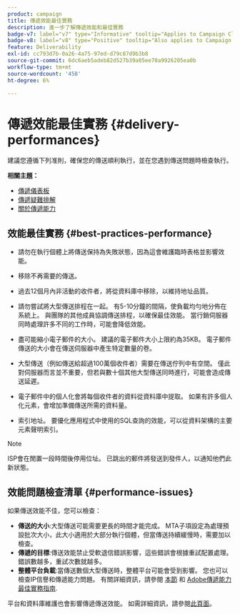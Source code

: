 ```yaml
---
product: campaign
title: 傳遞效能最佳實務
description: 進一步了解傳遞效能和最佳實務
badge-v7: label="v7" type="Informative" tooltip="Applies to Campaign Classic v7"
badge-v8: label="v8" type="Positive" tooltip="Also applies to Campaign v8"
feature: Deliverability
exl-id: cc793d7b-0a26-4a75-97ed-d79c87d9b3b8
source-git-commit: 6dc6aeb5adeb82d527b39a05ee70a9926205ea0b
workflow-type: tm+mt
source-wordcount: '458'
ht-degree: 6%

---
```


# 傳遞效能最佳實務 {#delivery-performances}



建議您遵循下列准則，確保您的傳送順利執行，並在您遇到傳送問題時檢查執行。

**相關主題：**

* [傳遞儀表板](delivery-dashboard.md)
* [傳遞疑難排解](delivery-troubleshooting.md)
* [關於傳遞能力](about-deliverability.md)

## 效能最佳實務 {#best-practices-performance}

* 請勿在執行個體上將傳送保持為失敗狀態，因為這會維護臨時表格並影響效能。

* 移除不再需要的傳送。

* 過去12個月內非活動的收件者，將從資料庫中移除，以維持地址品質。

* 請勿嘗試將大型傳送排程在一起。 有5-10分鐘的間隔，使負載均勻地分佈在系統上。 與團隊的其他成員協調傳送排程，以確保最佳效能。 當行銷伺服器同時處理許多不同的工作時，可能會降低效能。

* 盡可能縮小電子郵件的大小。 建議的電子郵件大小上限約為35KB。 電子郵件傳送的大小會在傳送伺服器中產生特定數量的卷。

* 大型傳送（例如傳送給超過100萬個收件者）需要在傳送佇列中有空間。 僅此對伺服器而言並不重要，但若與數十個其他大型傳送同時進行，可能會造成傳送延遲。

* 電子郵件中的個人化會將每個收件者的資料從資料庫中提取。 如果有許多個人化元素，會增加準備傳送所需的資料量。

* 索引地址。 要優化應用程式中使用的SQL查詢的效能，可以從資料架構的主要元素聲明索引。

>[!NOTE]
>
>ISP會在閒置一段時間後停用位址。 已跳出的郵件將發送到發件人，以通知他們此新狀態。

## 效能問題檢查清單 {#performance-issues}

如果傳送效能不佳，您可以檢查：

* **傳送的大小**:大型傳送可能需要更長的時間才能完成。 MTA子項設定為處理預設批次大小，此大小適用於大部分執行個體，但當傳送持續緩慢時，需要加以檢查。
* **傳遞的目標**:傳送效能禁止受軟退信錯誤影響，這些錯誤會根據重試配置處理。 錯誤數越多，重試次數就越多。
* **整體平台負載**:當傳送數個大型傳送時，整體平台可能會受到影響。 您也可以檢查IP信譽和傳遞能力問題。 有關詳細資訊，請參閱 [本節](about-deliverability.md) 和 [Adobe傳遞能力最佳實務指南](https://experienceleague.adobe.com/docs/deliverability-learn/deliverability-best-practice-guide/introduction.html?lang=zh-Hant).

平台和資料庫維護也會影響傳遞傳送效能。 如需詳細資訊，請參閱[此頁面](../../production/using/database-performances.md)。
